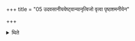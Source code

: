 +++
title = "05 उदवसानीययेष्ट्वान्यानृत्विजो वृत्वा पृष्ठशमनीयेन"

+++

<details><summary>थिते</summary>

उदवसानीययेष्ट्वान्यानृत्विजो वृत्वा पृष्ठशमनीयेन यजन्ते ज्योतिष्टोमेनाग्निष्टोमेन सहस्रदक्षिणेन ५
</details>
